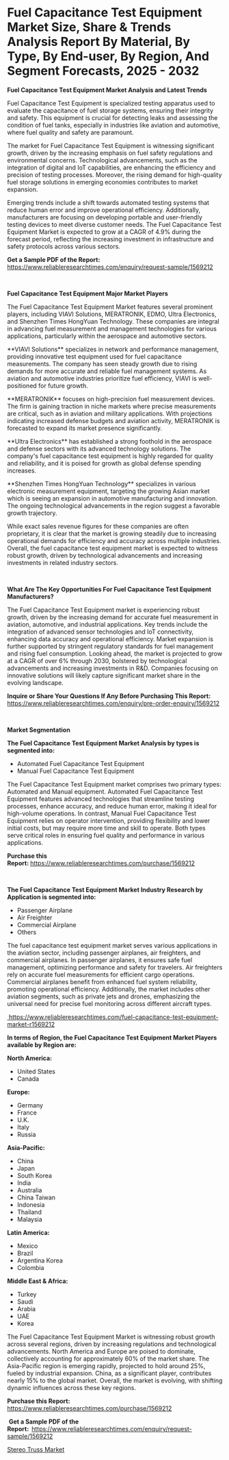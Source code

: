 <p><h1>Fuel Capacitance Test Equipment Market Size, Share & Trends Analysis Report By Material, By Type, By End-user, By Region, And Segment Forecasts, 2025 - 2032</h1></p><p><strong>Fuel Capacitance Test Equipment Market Analysis and Latest Trends</strong></p>
<p><p>Fuel Capacitance Test Equipment is specialized testing apparatus used to evaluate the capacitance of fuel storage systems, ensuring their integrity and safety. This equipment is crucial for detecting leaks and assessing the condition of fuel tanks, especially in industries like aviation and automotive, where fuel quality and safety are paramount.</p><p>The market for Fuel Capacitance Test Equipment is witnessing significant growth, driven by the increasing emphasis on fuel safety regulations and environmental concerns. Technological advancements, such as the integration of digital and IoT capabilities, are enhancing the efficiency and precision of testing processes. Moreover, the rising demand for high-quality fuel storage solutions in emerging economies contributes to market expansion. </p><p>Emerging trends include a shift towards automated testing systems that reduce human error and improve operational efficiency. Additionally, manufacturers are focusing on developing portable and user-friendly testing devices to meet diverse customer needs. The Fuel Capacitance Test Equipment Market is expected to grow at a CAGR of 4.9% during the forecast period, reflecting the increasing investment in infrastructure and safety protocols across various sectors.</p></p>
<p><strong>Get a Sample PDF of the Report:&nbsp;</strong> <a href="https://www.reliableresearchtimes.com/enquiry/request-sample/1569212?utm_campaign=3056&utm_medium=2&utm_source=Github&utm_content=ia&utm_term=25032025&utm_id=fuel-capacitance-test-equipment">https://www.reliableresearchtimes.com/enquiry/request-sample/1569212</a></p>
<p>&nbsp;</p>
<p><strong>Fuel Capacitance Test Equipment Major Market Players</strong></p>
<p><p>The Fuel Capacitance Test Equipment Market features several prominent players, including VIAVI Solutions, MERATRONIK, EDMO, Ultra Electronics, and Shenzhen Times HongYuan Technology. These companies are integral in advancing fuel measurement and management technologies for various applications, particularly within the aerospace and automotive sectors.</p><p>**VIAVI Solutions** specializes in network and performance management, providing innovative test equipment used for fuel capacitance measurements. The company has seen steady growth due to rising demands for more accurate and reliable fuel management systems. As aviation and automotive industries prioritize fuel efficiency, VIAVI is well-positioned for future growth.</p><p>**MERATRONIK** focuses on high-precision fuel measurement devices. The firm is gaining traction in niche markets where precise measurements are critical, such as in aviation and military applications. With projections indicating increased defense budgets and aviation activity, MERATRONIK is forecasted to expand its market presence significantly.</p><p>**Ultra Electronics** has established a strong foothold in the aerospace and defense sectors with its advanced technology solutions. The company's fuel capacitance test equipment is highly regarded for quality and reliability, and it is poised for growth as global defense spending increases. </p><p>**Shenzhen Times HongYuan Technology** specializes in various electronic measurement equipment, targeting the growing Asian market which is seeing an expansion in automotive manufacturing and innovation. The ongoing technological advancements in the region suggest a favorable growth trajectory.</p><p>While exact sales revenue figures for these companies are often proprietary, it is clear that the market is growing steadily due to increasing operational demands for efficiency and accuracy across multiple industries. Overall, the fuel capacitance test equipment market is expected to witness robust growth, driven by technological advancements and increasing investments in related industry sectors.</p></p>
<p>&nbsp;</p>
<p><strong>What Are The Key Opportunities For Fuel Capacitance Test Equipment Manufacturers?</strong></p>
<p><p>The Fuel Capacitance Test Equipment market is experiencing robust growth, driven by the increasing demand for accurate fuel measurement in aviation, automotive, and industrial applications. Key trends include the integration of advanced sensor technologies and IoT connectivity, enhancing data accuracy and operational efficiency. Market expansion is further supported by stringent regulatory standards for fuel management and rising fuel consumption. Looking ahead, the market is projected to grow at a CAGR of over 6% through 2030, bolstered by technological advancements and increasing investments in R&D. Companies focusing on innovative solutions will likely capture significant market share in the evolving landscape.</p></p>
<p><strong>Inquire or Share Your Questions If Any Before Purchasing This Report:</strong> <a href="https://www.reliableresearchtimes.com/enquiry/pre-order-enquiry/1569212?utm_campaign=3056&utm_medium=2&utm_source=Github&utm_content=ia&utm_term=25032025&utm_id=fuel-capacitance-test-equipment">https://www.reliableresearchtimes.com/enquiry/pre-order-enquiry/1569212</a></p>
<p>&nbsp;</p>
<p><strong>Market Segmentation</strong></p>
<p><strong>The Fuel Capacitance Test Equipment Market Analysis by types is segmented into:</strong></p>
<p><ul><li>Automated Fuel Capacitance Test Equipment</li><li>Manual Fuel Capacitance Test Equipment</li></ul></p>
<p><p>The Fuel Capacitance Test Equipment market comprises two primary types: Automated and Manual equipment. Automated Fuel Capacitance Test Equipment features advanced technologies that streamline testing processes, enhance accuracy, and reduce human error, making it ideal for high-volume operations. In contrast, Manual Fuel Capacitance Test Equipment relies on operator intervention, providing flexibility and lower initial costs, but may require more time and skill to operate. Both types serve critical roles in ensuring fuel quality and performance in various applications.</p></p>
<p><strong>Purchase this Report:&nbsp;</strong><a href="https://www.reliableresearchtimes.com/purchase/1569212?utm_campaign=3056&utm_medium=2&utm_source=Github&utm_content=ia&utm_term=25032025&utm_id=fuel-capacitance-test-equipment">https://www.reliableresearchtimes.com/purchase/1569212</a></p>
<p>&nbsp;</p>
<p><strong>The Fuel Capacitance Test Equipment Market Industry Research by Application is segmented into:</strong></p>
<p><ul><li>Passenger Airplane</li><li>Air Freighter</li><li>Commercial Airplane</li><li>Others</li></ul></p>
<p><p>The fuel capacitance test equipment market serves various applications in the aviation sector, including passenger airplanes, air freighters, and commercial airplanes. In passenger airplanes, it ensures safe fuel management, optimizing performance and safety for travelers. Air freighters rely on accurate fuel measurements for efficient cargo operations. Commercial airplanes benefit from enhanced fuel system reliability, promoting operational efficiency. Additionally, the market includes other aviation segments, such as private jets and drones, emphasizing the universal need for precise fuel monitoring across different aircraft types.</p></p>
<p><a href="https://www.reliableresearchtimes.com/fuel-capacitance-test-equipment-market-r1569212?utm_campaign=3056&utm_medium=2&utm_source=Github&utm_content=ia&utm_term=25032025&utm_id=fuel-capacitance-test-equipment">&nbsp;https://www.reliableresearchtimes.com/fuel-capacitance-test-equipment-market-r1569212</a></p>
<p><strong>In terms of Region, the Fuel Capacitance Test Equipment Market Players available by Region are:</strong></p>
<p>
    <p> <strong> North America: </strong>
        <ul>
            <li>United States</li>
            <li>Canada</li>
        </ul>
        </p> 
    <p> <strong> Europe: </strong>
        <ul>
            <li>Germany</li>
            <li>France</li>
            <li>U.K.</li>
            <li>Italy</li>
            <li>Russia</li>
        </ul>
        </p> 
    <p> <strong> Asia-Pacific: </strong>
        <ul>
            <li>China</li>
            <li>Japan</li>
            <li>South Korea</li>
            <li>India</li>
            <li>Australia</li>
            <li>China Taiwan</li>
            <li>Indonesia</li>
            <li>Thailand</li>
            <li>Malaysia</li>
        </ul>
        </p> 
    <p> <strong> Latin America: </strong>
        <ul>
            <li>Mexico</li>
            <li>Brazil</li>
            <li>Argentina Korea</li>
            <li>Colombia</li>
        </ul>
        </p> 
    <p> <strong> Middle East & Africa: </strong>
        <ul>
            <li>Turkey</li>
            <li>Saudi</li>
            <li>Arabia</li>
            <li>UAE</li>
            <li>Korea</li>
        </ul>
    </p>
    </p>
<p><p>The Fuel Capacitance Test Equipment Market is witnessing robust growth across several regions, driven by increasing regulations and technological advancements. North America and Europe are poised to dominate, collectively accounting for approximately 60% of the market share. The Asia-Pacific region is emerging rapidly, projected to hold around 25%, fueled by industrial expansion. China, as a significant player, contributes nearly 15% to the global market. Overall, the market is evolving, with shifting dynamic influences across these key regions.</p></p>
<p><strong>Purchase this Report: </strong><a href="https://www.reliableresearchtimes.com/purchase/1569212?utm_campaign=3056&utm_medium=2&utm_source=Github&utm_content=ia&utm_term=25032025&utm_id=fuel-capacitance-test-equipment">https://www.reliableresearchtimes.com/purchase/1569212</a></p>
<p>&nbsp;<strong>Get a Sample PDF of the Report:&nbsp;&nbsp;</strong><a href="https://www.reliableresearchtimes.com/enquiry/request-sample/1569212?utm_campaign=3056&utm_medium=2&utm_source=Github&utm_content=ia&utm_term=25032025&utm_id=fuel-capacitance-test-equipment">https://www.reliableresearchtimes.com/enquiry/request-sample/1569212</a></p>
<p><strong></strong></p>
<p><p><a href="https://github.com/welfmimon/Market-Research-Report-List-1/blob/main/stereo-truss-market.md?utm_campaign=3056&utm_medium=2&utm_source=Github&utm_content=ia&utm_term=25032025&utm_id=fuel-capacitance-test-equipment">Stereo Truss Market</a></p></p>